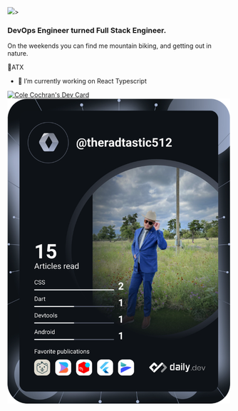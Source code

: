 ![](https://media.giphy.com/media/Nx0rz3jtxtEre/giphy.gif)>


### DevOps Engineer turned Full Stack Engineer. 
On the weekends you can find me mountain biking, 
and getting out in nature. 

📍ATX
- 🔭 I’m currently working on React Typescript

<a href="https://app.daily.dev/theradtastic512"><img src="https://api.daily.dev/devcards/7be2b740e85e495ba495bfc1c5298a26.png?r=1dp" width="500" alt="Cole Cochran's Dev Card"/></a>
<a href="https://app.daily.dev/theradtastic512"><img src="https://github.com/cole-cochran/cole-cochran/blob/master/devcard.svg" width="500" alt="Cole Cochran's Dev Card"/></a>

<!--
**cole-cochran/cole-cochran** is a ✨ _special_ ✨ repository because its `README.md` (this file) appears on your GitHub profile.

Here are some ideas to get you started:

- 🔭 I’m currently working on ...
- 🌱 I’m currently learning ...
- 👯 I’m looking to collaborate on ...
- 🤔 I’m looking for help with ...
- 💬 Ask me about ...
- 📫 How to reach me: ...
- 😄 Pronouns: ...
- ⚡ Fun fact: ...
-->

